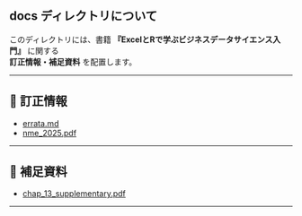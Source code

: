 ## docs ディレクトリについて

このディレクトリには、書籍 **『ExcelとRで学ぶビジネスデータサイエンス入門』** に関する  
**訂正情報・補足資料** を配置します。  

---

## 📑 訂正情報
- [errata.md](./errata.md)
- [nme_2025.pdf](./nme_2025.pdf)  
    
---

## 🔎 補足資料
- [chap_13_supplementary.pdf](./chap_13_supplementary.pdf) 

---
